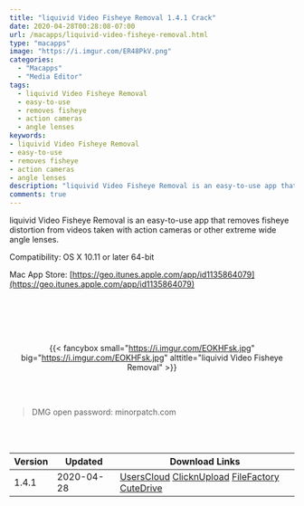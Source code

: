 ```yaml
---
title: "liquivid Video Fisheye Removal 1.4.1 Crack"
date: 2020-04-28T00:28:08-07:00
url: /macapps/liquivid-video-fisheye-removal.html
type: "macapps"
image: "https://i.imgur.com/ER48PkV.png"
categories:
  - "Macapps"
  - "Media Editor"
tags:
  - liquivid Video Fisheye Removal
  - easy-to-use
  - removes fisheye
  - action cameras
  - angle lenses
keywords:
- liquivid Video Fisheye Removal
- easy-to-use
- removes fisheye
- action cameras
- angle lenses
description: "liquivid Video Fisheye Removal is an easy-to-use app that removes fisheye distortion from videos taken with action cameras or other extreme wide angle lenses"
comments: true
---
```


liquivid Video Fisheye Removal is an easy-to-use app that removes fisheye distortion from videos taken with action cameras or other extreme wide angle lenses.

Compatibility: OS X 10.11 or later 64-bit

Mac App Store: [https://geo.itunes.apple.com/app/id1135864079](https://geo.itunes.apple.com/app/id1135864079)

<br/>
<br/>
<script async src="https://pagead2.googlesyndication.com/pagead/js/adsbygoogle.js"></script>
<ins class="adsbygoogle"
     style="display:block; text-align:center;"
     data-ad-layout="in-article"
     data-ad-format="fluid"
     data-ad-client="ca-pub-8746275014476192"
     data-ad-slot="5144997159"></ins>
<script>
     (adsbygoogle = window.adsbygoogle || []).push({});
</script>
<br/>
<br/>


<center>

{{< fancybox small="https://i.imgur.com/EOKHFsk.jpg" big="https://i.imgur.com/EOKHFsk.jpg" alttitle="liquivid Video Fisheye Removal" >}}

</center>

<br/>
<br/>


> DMG open password: minorpatch.com

<br/>

<br/>
<div id="history_version" class="history_version">

| Version | Updated | Download Links |
| ---- | ---- | ---- |
| 1.4.1 | 2020-04-28 | [UsersCloud](https://ouo.io/P68E6H)   [ClicknUpload](https://ouo.io/yqRSA2)   [FileFactory](https://ouo.io/o4aCdg)   [CuteDrive](https://ouo.io/OJICm7) |

</div>
